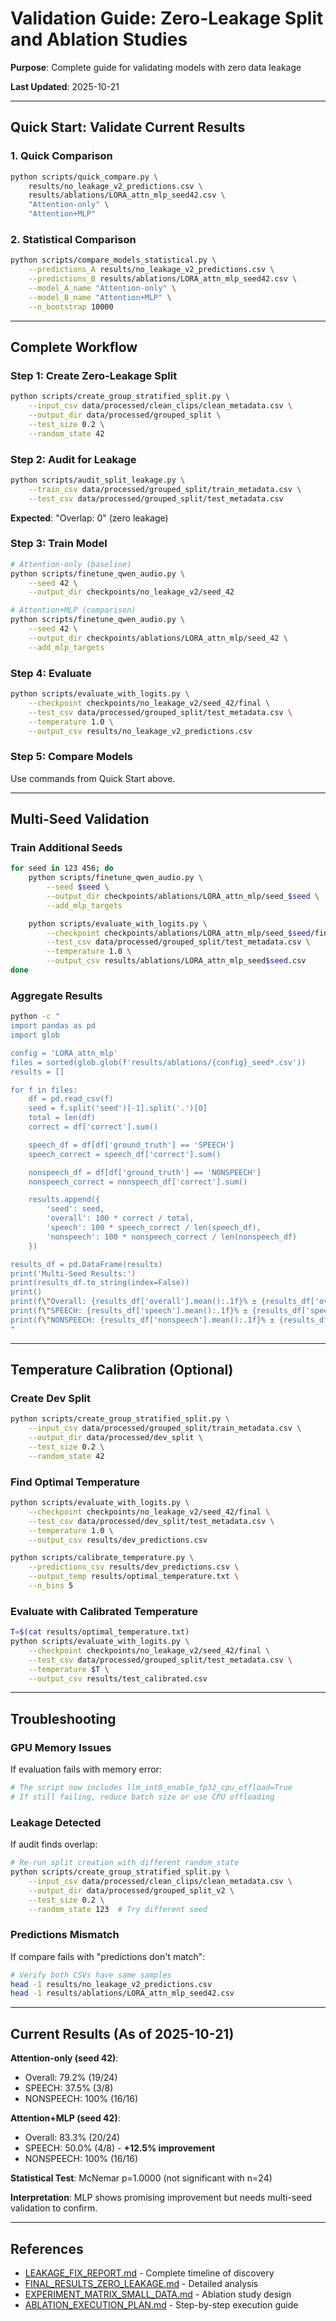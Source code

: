 # Validation Guide: Zero-Leakage Split and Ablation Studies

**Purpose**: Complete guide for validating models with zero data leakage

**Last Updated**: 2025-10-21

---

## Quick Start: Validate Current Results

### 1. Quick Comparison
```bash
python scripts/quick_compare.py \
    results/no_leakage_v2_predictions.csv \
    results/ablations/LORA_attn_mlp_seed42.csv \
    "Attention-only" \
    "Attention+MLP"
```

### 2. Statistical Comparison
```bash
python scripts/compare_models_statistical.py \
    --predictions_A results/no_leakage_v2_predictions.csv \
    --predictions_B results/ablations/LORA_attn_mlp_seed42.csv \
    --model_A_name "Attention-only" \
    --model_B_name "Attention+MLP" \
    --n_bootstrap 10000
```

---

## Complete Workflow

### Step 1: Create Zero-Leakage Split

```bash
python scripts/create_group_stratified_split.py \
    --input_csv data/processed/clean_clips/clean_metadata.csv \
    --output_dir data/processed/grouped_split \
    --test_size 0.2 \
    --random_state 42
```

### Step 2: Audit for Leakage

```bash
python scripts/audit_split_leakage.py \
    --train_csv data/processed/grouped_split/train_metadata.csv \
    --test_csv data/processed/grouped_split/test_metadata.csv
```

**Expected**: "Overlap: 0" (zero leakage)

### Step 3: Train Model

```bash
# Attention-only (baseline)
python scripts/finetune_qwen_audio.py \
    --seed 42 \
    --output_dir checkpoints/no_leakage_v2/seed_42

# Attention+MLP (comparison)
python scripts/finetune_qwen_audio.py \
    --seed 42 \
    --output_dir checkpoints/ablations/LORA_attn_mlp/seed_42 \
    --add_mlp_targets
```

### Step 4: Evaluate

```bash
python scripts/evaluate_with_logits.py \
    --checkpoint checkpoints/no_leakage_v2/seed_42/final \
    --test_csv data/processed/grouped_split/test_metadata.csv \
    --temperature 1.0 \
    --output_csv results/no_leakage_v2_predictions.csv
```

### Step 5: Compare Models

Use commands from Quick Start above.

---

## Multi-Seed Validation

### Train Additional Seeds

```bash
for seed in 123 456; do
    python scripts/finetune_qwen_audio.py \
        --seed $seed \
        --output_dir checkpoints/ablations/LORA_attn_mlp/seed_$seed \
        --add_mlp_targets

    python scripts/evaluate_with_logits.py \
        --checkpoint checkpoints/ablations/LORA_attn_mlp/seed_$seed/final \
        --test_csv data/processed/grouped_split/test_metadata.csv \
        --temperature 1.0 \
        --output_csv results/ablations/LORA_attn_mlp_seed$seed.csv
done
```

### Aggregate Results

```bash
python -c "
import pandas as pd
import glob

config = 'LORA_attn_mlp'
files = sorted(glob.glob(f'results/ablations/{config}_seed*.csv'))
results = []

for f in files:
    df = pd.read_csv(f)
    seed = f.split('seed')[-1].split('.')[0]
    total = len(df)
    correct = df['correct'].sum()

    speech_df = df[df['ground_truth'] == 'SPEECH']
    speech_correct = speech_df['correct'].sum()

    nonspeech_df = df[df['ground_truth'] == 'NONSPEECH']
    nonspeech_correct = nonspeech_df['correct'].sum()

    results.append({
        'seed': seed,
        'overall': 100 * correct / total,
        'speech': 100 * speech_correct / len(speech_df),
        'nonspeech': 100 * nonspeech_correct / len(nonspeech_df)
    })

results_df = pd.DataFrame(results)
print('Multi-Seed Results:')
print(results_df.to_string(index=False))
print()
print(f\"Overall: {results_df['overall'].mean():.1f}% ± {results_df['overall'].std():.1f}%\")
print(f\"SPEECH: {results_df['speech'].mean():.1f}% ± {results_df['speech'].std():.1f}%\")
print(f\"NONSPEECH: {results_df['nonspeech'].mean():.1f}% ± {results_df['nonspeech'].std():.1f}%\")
"
```

---

## Temperature Calibration (Optional)

### Create Dev Split
```bash
python scripts/create_group_stratified_split.py \
    --input_csv data/processed/grouped_split/train_metadata.csv \
    --output_dir data/processed/dev_split \
    --test_size 0.2 \
    --random_state 42
```

### Find Optimal Temperature
```bash
python scripts/evaluate_with_logits.py \
    --checkpoint checkpoints/no_leakage_v2/seed_42/final \
    --test_csv data/processed/dev_split/test_metadata.csv \
    --temperature 1.0 \
    --output_csv results/dev_predictions.csv

python scripts/calibrate_temperature.py \
    --predictions_csv results/dev_predictions.csv \
    --output_temp results/optimal_temperature.txt \
    --n_bins 5
```

### Evaluate with Calibrated Temperature
```bash
T=$(cat results/optimal_temperature.txt)
python scripts/evaluate_with_logits.py \
    --checkpoint checkpoints/no_leakage_v2/seed_42/final \
    --test_csv data/processed/grouped_split/test_metadata.csv \
    --temperature $T \
    --output_csv results/test_calibrated.csv
```

---

## Troubleshooting

### GPU Memory Issues
If evaluation fails with memory error:
```bash
# The script now includes llm_int8_enable_fp32_cpu_offload=True
# If still failing, reduce batch size or use CPU offloading
```

### Leakage Detected
If audit finds overlap:
```bash
# Re-run split creation with different random_state
python scripts/create_group_stratified_split.py \
    --input_csv data/processed/clean_clips/clean_metadata.csv \
    --output_dir data/processed/grouped_split_v2 \
    --test_size 0.2 \
    --random_state 123  # Try different seed
```

### Predictions Mismatch
If compare fails with "predictions don't match":
```bash
# Verify both CSVs have same samples
head -1 results/no_leakage_v2_predictions.csv
head -1 results/ablations/LORA_attn_mlp_seed42.csv
```

---

## Current Results (As of 2025-10-21)

**Attention-only (seed 42)**:
- Overall: 79.2% (19/24)
- SPEECH: 37.5% (3/8)
- NONSPEECH: 100% (16/16)

**Attention+MLP (seed 42)**:
- Overall: 83.3% (20/24)
- SPEECH: 50.0% (4/8) - **+12.5% improvement**
- NONSPEECH: 100% (16/16)

**Statistical Test**: McNemar p=1.0000 (not significant with n=24)

**Interpretation**: MLP shows promising improvement but needs multi-seed validation to confirm.

---

## References

- [LEAKAGE_FIX_REPORT.md](LEAKAGE_FIX_REPORT.md) - Complete timeline of discovery
- [FINAL_RESULTS_ZERO_LEAKAGE.md](FINAL_RESULTS_ZERO_LEAKAGE.md) - Detailed analysis
- [EXPERIMENT_MATRIX_SMALL_DATA.md](EXPERIMENT_MATRIX_SMALL_DATA.md) - Ablation study design
- [ABLATION_EXECUTION_PLAN.md](ABLATION_EXECUTION_PLAN.md) - Step-by-step execution guide
